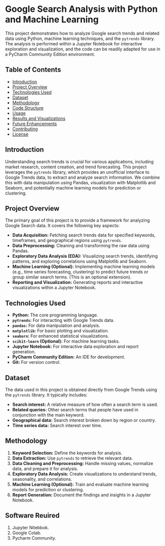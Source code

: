 # Google Search Analysis with Python and Machine Learning

This project demonstrates how to analyze Google search trends and related data using Python, machine learning techniques, and the `pytrends` library.  The analysis is performed within a Jupyter Notebook for interactive exploration and visualization, and the code can be readily adapted for use in a PyCharm Community Edition environment.

## Table of Contents

- [Introduction](#introduction)
- [Project Overview](#project-overview)
- [Technologies Used](#technologies-used)
- [Dataset](#dataset)
- [Methodology](#methodology)
- [Code Structure](#code-structure)
- [Usage](#usage)
- [Results and Visualizations](#results-and-visualizations)
- [Future Enhancements](#future-enhancements)
- [Contributing](#contributing)
- [License](#license)

## Introduction

Understanding search trends is crucial for various applications, including market research, content creation, and trend forecasting. This project leverages the `pytrends` library, which provides an unofficial interface to Google Trends data, to extract and analyze search information.  We combine this with data manipulation using Pandas, visualization with Matplotlib and Seaborn, and potentially machine learning models for prediction or clustering.

## Project Overview

The primary goal of this project is to provide a framework for analyzing Google Search data.  It covers the following key aspects:

* **Data Acquisition:** Fetching search trends data for specified keywords, timeframes, and geographical regions using `pytrends`.
* **Data Preprocessing:** Cleaning and transforming the raw data using Pandas.
* **Exploratory Data Analysis (EDA):** Visualizing search trends, identifying patterns, and exploring correlations using Matplotlib and Seaborn.
* **Machine Learning (Optional):**  Implementing machine learning models (e.g., time series forecasting, clustering) to predict future trends or group similar search terms.  (This is an optional extension).
* **Reporting and Visualization:**  Generating reports and interactive visualizations within a Jupyter Notebook.

## Technologies Used

* **Python:** The core programming language.
* **`pytrends`:**  For interacting with Google Trends data.
* **`pandas`:** For data manipulation and analysis.
* **`matplotlib`:** For basic plotting and visualization.
* **`seaborn`:** For enhanced statistical visualizations.
* **`scikit-learn` (Optional):** For machine learning tasks.
* **Jupyter Notebook:** For interactive data exploration and report generation.
* **PyCharm Community Edition:**  An IDE for development.
* **Git:** For version control.

## Dataset

The data used in this project is obtained directly from Google Trends using the `pytrends` library.  It typically includes:

* **Search interest:**  A relative measure of how often a search term is used.
* **Related queries:**  Other search terms that people have used in conjunction with the main keyword.
* **Geographical data:** Search interest broken down by region or country.
* **Time series data:** Search interest over time.

## Methodology

1. **Keyword Selection:** Define the keywords for analysis.
2. **Data Extraction:** Use `pytrends` to retrieve the relevant data.
3. **Data Cleaning and Preprocessing:** Handle missing values, normalize data, and prepare it for analysis.
4. **Exploratory Data Analysis:** Create visualizations to understand trends, seasonality, and correlations.
5. **Machine Learning (Optional):** Train and evaluate machine learning models for prediction or clustering.
6. **Report Generation:** Document the findings and insights in a Jupyter Notebook.

## Software Reuired
1. Jupyter Nitebbok.
2. Google Colab.
3. Pycharm Community.
